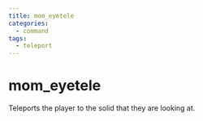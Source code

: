 ```yaml
---
title: mom_eyetele
categories:
  - command
tags:
  - teleport
---
```


# mom_eyetele

Teleports the player to the solid that they are looking at.
